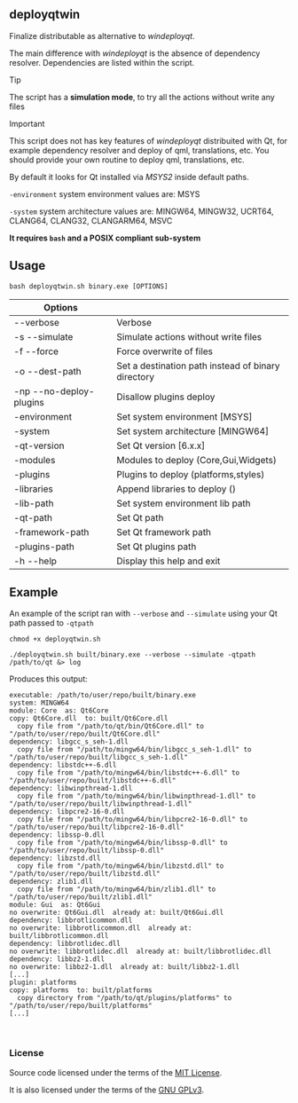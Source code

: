 ## deployqtwin

Finalize distributable as alternative to *windeployqt*.

The main difference with *windeployqt* is the absence of dependency resolver. Dependencies are listed within the script.

> [!TIP]
> The script has a **simulation mode**, to try all the actions without write any files

> [!IMPORTANT]
> This script does not has key features of *windeployqt* distribuited with Qt, for example dependency resolver and deploy of qml, translations, etc. You should provide your own routine to deploy qml, translations, etc.

By default it looks for Qt installed via *MSYS2* inside default paths.

`-environment` system environment values are: MSYS

`-system` system architecture values are: MINGW64, MINGW32, UCRT64, CLANG64, CLANG32, CLANGARM64, MSVC

**It requires `bash` and a POSIX compliant sub-system**


## Usage

`bash deployqtwin.sh binary.exe [OPTIONS]`

| Options |  |
| ------- | - |
| --verbose | Verbose |
| -s --simulate | Simulate actions without write files |
| -f --force | Force overwrite of files |
| -o --dest-path | Set a destination path instead of binary directory |
| -np --no-deploy-plugins | Disallow plugins deploy |
| -environment | Set system environment \[MSYS\] |
| -system | Set system architecture \[MINGW64\] |
| -qt-version | Set Qt version \[6.x.x\] |
| -modules | Modules to deploy (Core,Gui,Widgets) |
| -plugins | Plugins to deploy (platforms,styles) |
| -libraries | Append libraries to deploy () |
| -lib-path | Set system environment lib path |
| -qt-path | Set Qt path |
| -framework-path | Set Qt framework path |
| -plugins-path | Set Qt plugins path |
| -h --help | Display this help and exit |


## Example

An example of the script ran with `--verbose` and `--simulate` using your Qt path passed to `-qtpath`
```
chmod +x deployqtwin.sh

./deployqtwin.sh built/binary.exe --verbose --simulate -qtpath /path/to/qt &> log
```

Produces this output:
```
executable: /path/to/user/repo/built/binary.exe
system: MINGW64
module: Core  as: Qt6Core
copy: Qt6Core.dll  to: built/Qt6Core.dll
  copy file from "/path/to/qt/bin/Qt6Core.dll" to "/path/to/user/repo/built/Qt6Core.dll"
dependency: libgcc_s_seh-1.dll
  copy file from "/path/to/mingw64/bin/libgcc_s_seh-1.dll" to "/path/to/user/repo/built/libgcc_s_seh-1.dll"
dependency: libstdc++-6.dll
  copy file from "/path/to/mingw64/bin/libstdc++-6.dll" to "/path/to/user/repo/built/libstdc++-6.dll"
dependency: libwinpthread-1.dll
  copy file from "/path/to/mingw64/bin/libwinpthread-1.dll" to "/path/to/user/repo/built/libwinpthread-1.dll"
dependency: libpcre2-16-0.dll
  copy file from "/path/to/mingw64/bin/libpcre2-16-0.dll" to "/path/to/user/repo/built/libpcre2-16-0.dll"
dependency: libssp-0.dll
  copy file from "/path/to/mingw64/bin/libssp-0.dll" to "/path/to/user/repo/built/libssp-0.dll"
dependency: libzstd.dll
  copy file from "/path/to/mingw64/bin/libzstd.dll" to "/path/to/user/repo/built/libzstd.dll"
dependency: zlib1.dll
  copy file from "/path/to/mingw64/bin/zlib1.dll" to "/path/to/user/repo/built/zlib1.dll"
module: Gui  as: Qt6Gui
no overwrite: Qt6Gui.dll  already at: built/Qt6Gui.dll
dependency: libbrotlicommon.dll
no overwrite: libbrotlicommon.dll  already at: built/libbrotlicommon.dll
dependency: libbrotlidec.dll
no overwrite: libbrotlidec.dll  already at: built/libbrotlidec.dll
dependency: libbz2-1.dll
no overwrite: libbz2-1.dll  already at: built/libbz2-1.dll
[...]
plugin: platforms
copy: platforms  to: built/platforms
  copy directory from "/path/to/qt/plugins/platforms" to "/path/to/user/repo/built/platforms"
[...]
```

&nbsp;

### License

Source code licensed under the terms of the [MIT License](https://github.com/e2se/deployqtwin/blob/main/LICENSE-MIT).

It is also licensed under the terms of the [GNU GPLv3](https://github.com/e2se/deployqtwin/blob/main/LICENSE-GPL-3.0-or-later).


